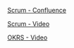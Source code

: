[Scrum - Confluence](https://www.youtube.com/watch?v=Vu__uCyNXI8)

[Scrum - Video](https://www.youtube.com/watch?v=NmMaMx07mT4)

[OKRS - Video](https://drive.google.com/file/d/1_gaSZSpvxM9qXcawcZZPfyq1PWvBYvLH/view)